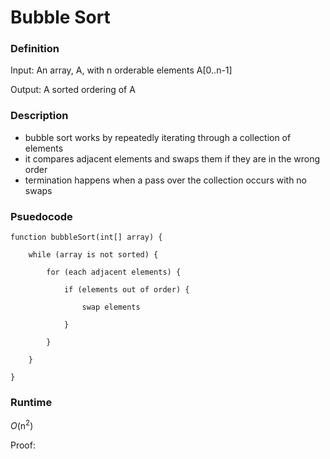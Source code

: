 # Bubble Sort

### Definition
Input: An array, A, with n orderable elements A[0..n-1]

Output: A sorted ordering of A

### Description
* bubble sort works by repeatedly iterating through a collection of elements
* it compares adjacent elements and swaps them if they are in the wrong order
* termination happens when a pass over the collection occurs with no swaps

### Psuedocode

    function bubbleSort(int[] array) {
        
        while (array is not sorted) {
        
            for (each adjacent elements) {
         
                if (elements out of order) {
         
                    swap elements
         
                }
        
            }
    
        }

    } 


### Runtime
*O*(n<sup>2</sup>)

Proof: 
